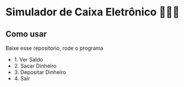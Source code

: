 # Simulador de Caixa Eletrônico 💸💸💸

## Como usar

<p>Baixe esse repositorio, rode o programa</p>

<ul>
  <li>1. Ver Saldo</li>
  <li>2. Sacar Dinheiro</li>
  <li>3. Depositar Dinheiro</li>
  <li>4. Sair</li>
</ul>


